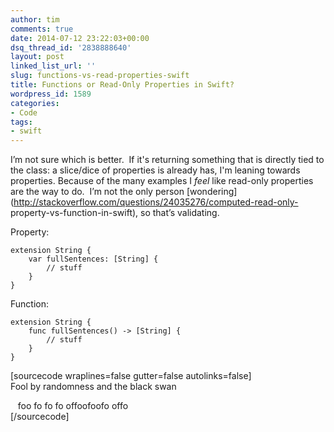 ```yaml
---
author: tim
comments: true
date: 2014-07-12 23:22:03+00:00
dsq_thread_id: '2838888640'
layout: post
linked_list_url: ''
slug: functions-vs-read-properties-swift
title: Functions or Read-Only Properties in Swift?
wordpress_id: 1589
categories:
- Code
tags:
- swift
---
```


I’m not sure which is better.  If it's returning something that is directly
tied to the class: a slice/dice of properties is already has, I'm leaning
towards properties. Because of the many examples I _feel_ like read-only
properties are the way to do.  I’m not the only person
[wondering](http://stackoverflow.com/questions/24035276/computed-read-only-
property-vs-function-in-swift), so that’s validating.

Property:

    
    
    extension String {
        var fullSentences: [String] {
            // stuff
        }
    }
    

Function:

    
    
    extension String {
        func fullSentences() -> [String] {
            // stuff
        }
    }
    

[sourcecode wraplines=false gutter=false autolinks=false]  
Fool by randomness and the black swan

   foo fo fo fo offoofoofo offo  
[/sourcecode]

